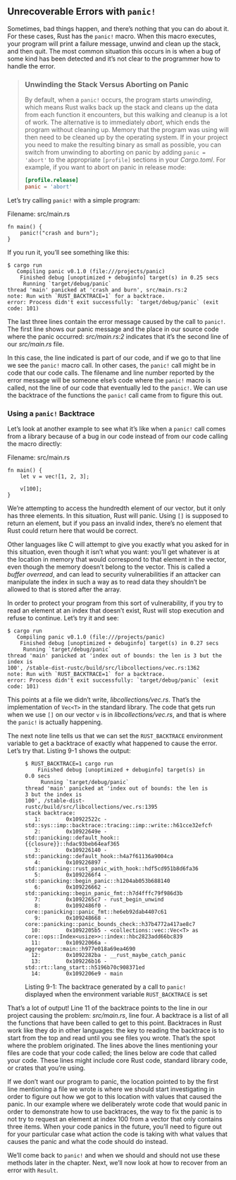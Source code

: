 ## Unrecoverable Errors with `panic!`

Sometimes, bad things happen, and there’s nothing that you can do about it. For
these cases, Rust has the `panic!` macro. When this macro executes, your
program will print a failure message, unwind and clean up the stack, and then
quit. The most common situation this occurs in is when a bug of some kind has
been detected and it’s not clear to the programmer how to handle the error.

> ### Unwinding the Stack Versus Aborting on Panic
>
> By default, when a `panic!` occurs, the program starts
> *unwinding*, which means Rust walks back up the stack and cleans up the data
> from each function it encounters, but this walking and cleanup is a lot of
> work. The alternative is to immediately *abort*, which ends the program
> without cleaning up. Memory that the program was using will then need to be
> cleaned up by the operating system. If in your project you need to make the
> resulting binary as small as possible, you can switch from unwinding to
> aborting on panic by adding `panic = 'abort'` to the appropriate `[profile]`
> sections in your *Cargo.toml*. For example, if you want to abort on panic in
> release mode:
>
> ```toml
> [profile.release]
> panic = 'abort'
> ```

Let’s try calling `panic!` with a simple program:

<span class="filename">Filename: src/main.rs</span>

```rust,should_panic
fn main() {
    panic!("crash and burn");
}
```

If you run it, you’ll see something like this:

```text
$ cargo run
   Compiling panic v0.1.0 (file:///projects/panic)
    Finished debug [unoptimized + debuginfo] target(s) in 0.25 secs
     Running `target/debug/panic`
thread 'main' panicked at 'crash and burn', src/main.rs:2
note: Run with `RUST_BACKTRACE=1` for a backtrace.
error: Process didn't exit successfully: `target/debug/panic` (exit code: 101)
```

The last three lines contain the error message caused by the call to `panic!`.
The first line shows our panic message and the place in our source code where
the panic occurred: *src/main.rs:2* indicates that it’s the second line of our
*src/main.rs* file.

In this case, the line indicated is part of our code, and if we go to that line
we see the `panic!` macro call. In other cases, the `panic!` call might be in
code that our code calls. The filename and line number reported by the error
message will be someone else’s code where the `panic!` macro is called, not the
line of our code that eventually led to the `panic!`. We can use the backtrace
of the functions the `panic!` call came from to figure this out.

### Using a `panic!` Backtrace

Let’s look at another example to see what it’s like when a `panic!` call comes
from a library because of a bug in our code instead of from our code calling
the macro directly:

<span class="filename">Filename: src/main.rs</span>

```rust,should_panic
fn main() {
    let v = vec![1, 2, 3];

    v[100];
}
```

We’re attempting to access the hundredth element of our vector, but it only has
three elements. In this situation, Rust will panic. Using `[]` is supposed to
return an element, but if you pass an invalid index, there’s no element that
Rust could return here that would be correct.

Other languages like C will attempt to give you exactly what you asked for in
this situation, even though it isn’t what you want: you’ll get whatever is at
the location in memory that would correspond to that element in the vector,
even though the memory doesn’t belong to the vector. This is called a *buffer
overread*, and can lead to security vulnerabilities if an attacker can
manipulate the index in such a way as to read data they shouldn’t be allowed to
that is stored after the array.

In order to protect your program from this sort of vulnerability, if you try to
read an element at an index that doesn’t exist, Rust will stop execution and
refuse to continue. Let’s try it and see:

```text
$ cargo run
   Compiling panic v0.1.0 (file:///projects/panic)
    Finished debug [unoptimized + debuginfo] target(s) in 0.27 secs
     Running `target/debug/panic`
thread 'main' panicked at 'index out of bounds: the len is 3 but the index is
100', /stable-dist-rustc/build/src/libcollections/vec.rs:1362
note: Run with `RUST_BACKTRACE=1` for a backtrace.
error: Process didn't exit successfully: `target/debug/panic` (exit code: 101)
```

This points at a file we didn’t write, *libcollections/vec.rs*. That’s the
implementation of `Vec<T>` in the standard library. The code that gets run when
we use `[]` on our vector `v` is in *libcollections/vec.rs*, and that is where
the `panic!` is actually happening.

The next note line tells us that we can set the `RUST_BACKTRACE` environment
variable to get a backtrace of exactly what happened to cause the error. Let’s
try that. Listing 9-1 shows the output:

<figure>

```text
$ RUST_BACKTRACE=1 cargo run
    Finished debug [unoptimized + debuginfo] target(s) in 0.0 secs
     Running `target/debug/panic`
thread 'main' panicked at 'index out of bounds: the len is 3 but the index is
100', /stable-dist-rustc/build/src/libcollections/vec.rs:1395
stack backtrace:
   1:        0x10922522c -
std::sys::imp::backtrace::tracing::imp::write::h61cce32efcf6a3d0
   2:        0x10922649e -
std::panicking::default_hook::{{closure}}::hdac93beb64eaf365
   3:        0x109226140 - std::panicking::default_hook::h4a7f61136a9004ca
   4:        0x109226897 -
std::panicking::rust_panic_with_hook::hdf5cd951b8d6fa36
   5:        0x1092266f4 - std::panicking::begin_panic::h1204ab053b688140
   6:        0x109226662 - std::panicking::begin_panic_fmt::h7d4fffc79f986d3b
   7:        0x1092265c7 - rust_begin_unwind
   8:        0x1092486f0 - core::panicking::panic_fmt::he6eb92dab4407c61
   9:        0x109248668 -
core::panicking::panic_bounds_check::h37b4772a417ae8c7
  10:        0x1092205b5 - <collections::vec::Vec<T> as
core::ops::Index<usize>>::index::hbc2823add66bc839
  11:        0x10922066a - aggregator::main::h977e018a69ea4690
  12:        0x1092282ba - __rust_maybe_catch_panic
  13:        0x109226b16 - std::rt::lang_start::h5196b70c908371ed
  14:        0x1092206e9 - main
```

<figcaption>

Listing 9-1: The backtrace generated by a call to `panic!` displayed when the
environment variable `RUST_BACKTRACE` is set

</figcaption>
</figure>

That’s a lot of output! Line 11 of the backtrace points to the line in our
project causing the problem: *src/main.rs*, line four. A backtrace is a list of
all the functions that have been called to get to this point. Backtraces in
Rust work like they do in other languages: the key to reading the backtrace is
to start from the top and read until you see files you wrote. That’s the spot
where the problem originated. The lines above the lines mentioning your files
are code that your code called; the lines below are code that called your code.
These lines might include core Rust code, standard library code, or crates that
you’re using.

If we don’t want our program to panic, the location pointed to by the first
line mentioning a file we wrote is where we should start investigating in order
to figure out how we got to this location with values that caused the panic. In
our example where we deliberately wrote code that would panic in order to
demonstrate how to use backtraces, the way to fix the panic is to not try to
request an element at index 100 from a vector that only contains three items.
When your code panics in the future, you’ll need to figure out for your
particular case what action the code is taking with what values that causes the
panic and what the code should do instead.

We’ll come back to `panic!` and when we should and should not use these methods
later in the chapter. Next, we’ll now look at how to recover from an error with
`Result`.
